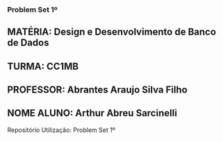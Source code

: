 ### Problem Set 1º
## MATÉRIA: Design e Desenvolvimento de Banco de Dados 
## TURMA: CC1MB
## PROFESSOR: Abrantes Araujo Silva Filho
## NOME ALUNO: Arthur Abreu Sarcinelli

Repositório
Utilização: Problem Set 1º

